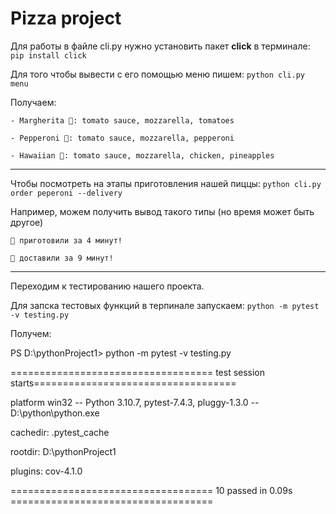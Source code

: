 # Pizza project

 Для работы в файле cli.py нужно установить пакет **click** в терминале: ```pip install click```

Для того чтобы вывести с его помощью меню пишем: ```python cli.py menu```

Получаем:

```- Margherita 🧀: tomato sauce, mozzarella, tomatoes```

```- Pepperoni 🍕: tomato sauce, mozzarella, pepperoni```

```- Hawaiian 🍍: tomato sauce, mozzarella, chicken, pineapples```

------
Чтобы посмотреть на этапы приготовления нашей пиццы: ```python cli.py order peperoni --delivery```

Например, можем получить вывод такого типы (но время может быть другое)

```🔪 приготовили за 4 минут!```

```🛵 доставили за 9 минут!```

------
Переходим к тестированию нашего проекта.

Для запска тестовых функций в терпинале запускаем: ```python -m pytest -v testing.py```

Получем:
 
PS D:\pythonProject1> python -m pytest -v testing.py

=================================== test session starts===================================

platform win32 -- Python 3.10.7, pytest-7.4.3, pluggy-1.3.0 -- D:\python\python.exe

cachedir: .pytest_cache

rootdir: D:\pythonProject1

plugins: cov-4.1.0

=================================== 10 passed in 0.09s ===================================
